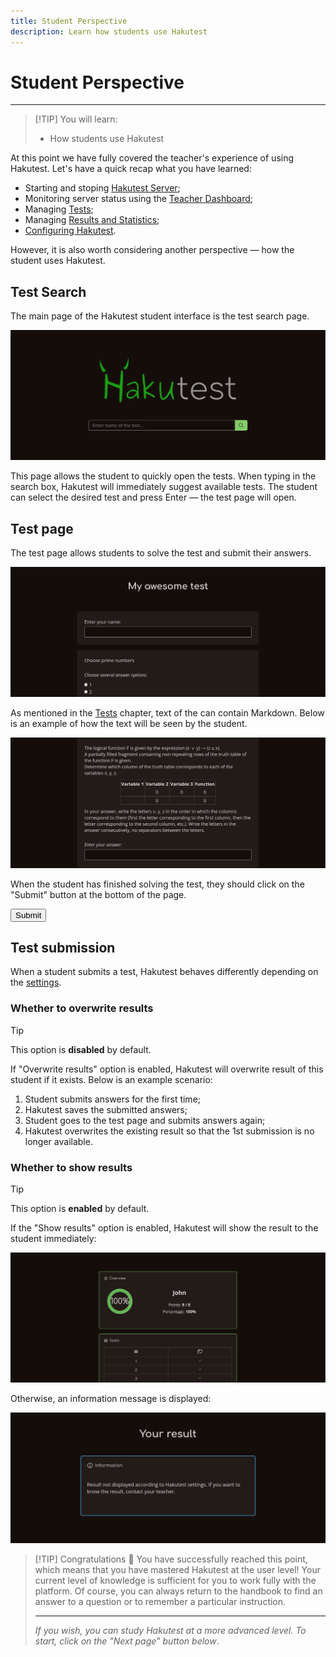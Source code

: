 ```yaml
---
title: Student Perspective
description: Learn how students use Hakutest
---
```


# Student Perspective

---

> [!TIP] You will learn:
>
> -   How students use Hakutest

At this point we have fully covered the teacher's experience of using Hakutest.
Let's have a quick recap what you have learned:

-   Starting and stoping [Hakutest Server](/handbook/guide/01-server);
-   Monitoring server status using the [Teacher Dashboard](/handbook/guide/02-dashboard);
-   Managing [Tests](/handbook/guide/03-tests);
-   Managing [Results and Statistics](/handbook/guide/04-results-and-statistics);
-   [Configuring Hakutest](/handbook/guide/05-settings).

However, it is also worth considering another perspective &mdash; how the
student uses Hakutest.

## Test Search

The main page of the Hakutest student interface is the test search page.

![Test search page](./img/test-search.png)

This page allows the student to quickly open the tests. When typing in the
search box, Hakutest will immediately suggest available tests. The student can
select the desired test and press Enter &mdash; the test page will open.

## Test page

The test page allows students to solve the test and submit their answers.

![Test page](./img/test-page.png)

As mentioned in the [Tests](/handbook/guide/03-tests#task-text) chapter, text
of the can contain Markdown. Below is an example of how the text will be seen
by the student.

![Test task](./img/test-page-task.png)

When the student has finished solving the test, they should click on the
"Submit" button at the bottom of the page.

<button class="button button__primary">Submit</button>

## Test submission

When a student submits a test, Hakutest behaves differently depending on the
[settings](/handbook/guide/05-settings#basic-configuration).

### Whether to overwrite results

> [!TIP]
> This option is **disabled** by default.

If "Overwrite results" option is enabled, Hakutest will overwrite result of
this student if it exists. Below is an example scenario:

1. Student submits answers for the first time;
2. Hakutest saves the submitted answers;
3. Student goes to the test page and submits answers again;
4. Hakutest overwrites the existing result so that the 1st submission is no
   longer available.

### Whether to show results

> [!TIP]
> This option is **enabled** by default.

If the "Show results" option is enabled, Hakutest will show the result to the
student immediately:

![Test result](./img/test-result.png)

Otherwise, an information message is displayed:

![Test result message](./img/test-result-message.png)

> [!TIP] Congratulations 🎉
> You have successfully reached this point, which means that you have mastered
> Hakutest at the user level! Your current level of knowledge is sufficient for
> you to work fully with the platform. Of course, you can always return to the
> handbook to find an answer to a question or to remember a particular
> instruction.
>
> ---
>
> _If you wish, you can study Hakutest at a more advanced level. To start,
> click on the "Next page" button below_.
